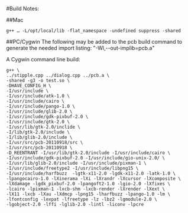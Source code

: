 #Build Notes:

##Mac
~~~~
g++ … -L/opt/local/lib -flat_namespace -undefined suppress -shared
~~~~

##PC/Cygwin
The following may be added to the pcb build command to generate the needed
import listing: "-Wl,--out-implib=pcb.a"

A Cygwin command line build:

~~~~
g++ \
../stipple.cpp ../dialog.cpp ../pcb.a \
-shared -g3 -o test.so \
-DHAVE_CONFIG_H \
-I/usr/include \
-I/usr/include/atk-1.0 \
-I/usr/include/cairo \
-I/usr/include/pango-1.0 \
-I/usr/include/glib-2.0 \
-I/usr/include/gdk-pixbuf-2.0 \
-I/usr/include/gtk-2.0 \
-I/usr/lib/gtk-2.0/inclide \
-I/lib/gtk-2.0/include \
-I/lib/glib-2.0/include \
-I/usr/src/pcb-20110918/src \
-I/usr/src/pcb-20110918 \
-D_REENTRANT -I/usr/lib/gtk-2.0/include -I/usr/include/cairo \
-I/usr/include/gdk-pixbuf-2.0 -I/usr/include/gio-unix-2.0/ \
-I/usr/lib/glib-2.0/include -I/usr/include/pixman-1 \
-I/usr/include/freetype2 -I/usr/include/libpng15 \
-I/usr/include/harfbuzz  -lgtk-x11-2.0 -lgdk-x11-2.0 -latk-1.0 \
-lpangocairo-1.0 -lXinerama -lXi -lXrandr -lXcursor -lXcomposite \
-lXdamage -lgdk_pixbuf-2.0 -lpangoft2-1.0 -lgio-2.0 -lXfixes \
-lcairo -lpixman-1 -lxcb-shm -lxcb-render -lXrender -lXext \
-lX11 -lxcb -lXau -lXdmcp -lpng15 -lharfbuzz -lpango-1.0 -lm \
-lfontconfig -lexpat -lfreetype -lz -lbz2 -lgmodule-2.0 \
-lgobject-2.0 -lffi -lglib-2.0 -lintl -liconv -lpcre
~~~~
